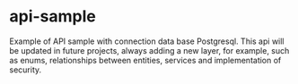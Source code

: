 # api-sample
Example of API sample with connection data base Postgresql. This api will be updated in future projects, always adding a new layer, for example, such as enums, relationships between entities, services and implementation of security.
